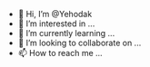 - 👋 Hi, I’m @Yehodak
- 👀 I’m interested in ...
- 🌱 I’m currently learning ...
- 💞️ I’m looking to collaborate on ...
- 📫 How to reach me ...

<!---
Yehodak/Yehodak is a ✨ special ✨ repository because its `README.md` (this file) appears on your GitHub profile.
You can click the Preview link to take a look at your changes.
--->
